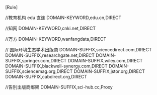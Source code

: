 [Rule]

//教育机构 edu 直连
DOMAIN-KEYWORD,edu.cn,DIRECT

//知网
DOMAIN-KEYWORD,cnki.net,DIRECT

//万方
DOMAIN-KEYWORD,wanfangdata,DIRECT

// 国际环境生态学术出版商
DOMAIN-SUFFIX,sciencedirect.com,DIRECT
DOMAIN-SUFFIX,researchgate.net,DIRECT
DOMAIN-SUFFIX,springer.com,DIRECT
DOMAIN-SUFFIX,wiley.com,DIRECT
DOMAIN-SUFFIX,blackwell-synergy.com,DIRECT
DOMAIN-SUFFIX,sciencemag.org,DIRECT
DOMAIN-SUFFIX,jstor.org,DIRECT
DOMAIN-SUFFIX,cabdirect.org,DIRECT

//告别出版商绑架
DOMAIN-SUFFIX,sci-hub.cc,Proxy